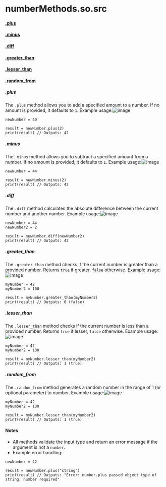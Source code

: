 
# numberMethods.so.src
  #### [.plus](#plus)
  #### [.minus](#minus)
  #### [.diff](#diff)
  #### [.greater_than](#greater_than)
  #### [.lesser_than](#lesser_than)
  #### [.random_from](#random_from)

##### .plus
The `.plus` method allows you to add a specified amount to a number. If no amount is provided, it defaults to `1`. Example usage:![image](https://github.com/user-attachments/assets/e9c828a9-747b-4033-a6c5-df598750951f)
```greyscript
newNumber = 40

result = newNumber.plus(2)
print(result) // Outputs: 42
```

##### .minus
The `.minus` method allows you to subtract a specified amount from a number. If no amount is provided, it defaults to `1`. Example usage:![image](https://github.com/user-attachments/assets/3a41b282-6973-49ae-828e-cfc69b38992c)
```greyscript
newNumber = 44

result = newNumber.minus(2)
print(result) // Outputs: 42
```

##### .diff
The `.diff` method calculates the absolute difference between the current number and another number. Example usage:![image](https://github.com/user-attachments/assets/7f53d021-0089-4833-b3e1-1248b05e0d44)
```greyscript
newNumber = 44
newNumber2 = 2

result = newNumber.diff(newNumber2)
print(result) // Outputs: 42
```

##### .greater_than
The `.greater_than` method checks if the current number is greater than a provided number. Returns `true` if greater, `false` otherwise. Example usage:![image](https://github.com/user-attachments/assets/7a87acd3-f3b3-4c7b-ae38-471824ac0181)
```greyscript
myNumber = 42
myNumber2 = 100

result = myNumber.greater_than(myNumber2)
print(result) // Outputs: 0 (false)
```

##### .lesser_than
The `.lesser_than` method checks if the current number is less than a provided number. Returns `true` if lesser, `false` otherwise. Example usage:![image](https://github.com/user-attachments/assets/78235c4e-ba17-479f-9ace-510487a59698)
```greyscript
myNumber = 42
myNumber2 = 100

result = myNumber.lesser_than(myNumber2)
print(result) // Outputs: 1 (true)
```

##### .random_from
The `.random_from` method generates a random number in the range of 1 (or optional parameter) to number. Example usage:![image](https://github.com/user-attachments/assets/52cc4813-51af-46d0-8d8a-a0d6d2140f4c)
```greyscript
myNumber = 42
myNumber2 = 100

result = myNumber.lesser_than(myNumber2)
print(result) // Outputs: 1 (true)
```

#### Notes
- All methods validate the input type and return an error message if the argument is not a `number`.
- Example error handling:
```greyscript
newNumber = 42

result = newNumber.plus("string")
print(result) // Outputs: "Error: number.plus passed object type of string, number required"
```
